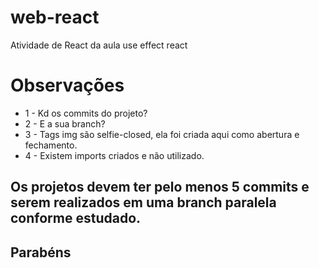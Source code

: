 # web-react
Atividade de React da aula use effect react

# Observações

- 1 - Kd os commits do projeto?
- 2 - E a sua branch?
- 3 - Tags img são selfie-closed, ela foi criada aqui como abertura e fechamento.
- 4 - Existem imports criados e não utilizado.

## Os projetos devem ter pelo menos 5 commits e serem realizados em uma branch paralela conforme estudado.

## Parabéns